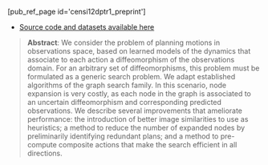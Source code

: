 [pub_ref_page id='censi12dptr1_preprint']

- [Source code and datasets available here][source]

> **Abstract**: We consider the problem of planning motions in observations space, based on learned models of the dynamics that associate to each action a diffeomorphism of the observations domain. For an arbitrary set of diffeomorphisms, this problem must be formulated as a generic search problem. We adapt established algorithms of the graph search family. In this scenario, node expansion is very costly, as each node in the graph is associated to an uncertain diffeomorphism and corresponding predicted observations. We describe several improvements that ameliorate performance: the introduction of better image similarities to use as heuristics; a method to reduce the number of expanded nodes by preliminarily identifying redundant plans; and a method to pre-compute composite actions that make the search efficient in all directions.

[dptr1pdf]: http://authors.library.caltech.edu/34529/1/dptr1b_final.pdf
[source]:https://github.com/AndreaCensi/surf12adam/wiki